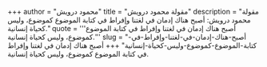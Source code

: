 +++
author = "محمود درويش"
title = "مقولة محمود درويش"
description = "مقولة محمود درويش: أصبح هناك إدمان في لغتنا وإفراط في كتابة الموضوع كموضوع، وليس كحياة إنسانية."
quote = '''أصبح هناك إدمان في لغتنا وإفراط في كتابة الموضوع كموضوع، وليس كحياة إنسانية.''' 
slug = "أصبح-هناك-إدمان-في-لغتنا-وإفراط-في-كتابة-الموضوع-كموضوع-وليس-كحياة-إنسانية"
+++
أصبح هناك إدمان في لغتنا وإفراط في كتابة الموضوع كموضوع، وليس كحياة إنسانية.
